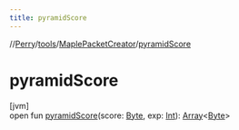 ```yaml
---
title: pyramidScore
---
```

//[Perry](../../../index.html)/[tools](../index.html)/[MaplePacketCreator](index.html)/[pyramidScore](pyramid-score.html)



# pyramidScore



[jvm]\
open fun [pyramidScore](pyramid-score.html)(score: [Byte](https://kotlinlang.org/api/latest/jvm/stdlib/kotlin/-byte/index.html), exp: [Int](https://kotlinlang.org/api/latest/jvm/stdlib/kotlin/-int/index.html)): [Array](https://kotlinlang.org/api/latest/jvm/stdlib/kotlin/-array/index.html)&lt;[Byte](https://kotlinlang.org/api/latest/jvm/stdlib/kotlin/-byte/index.html)&gt;




